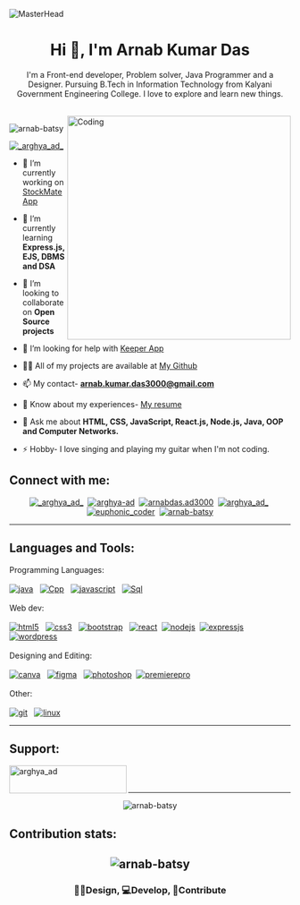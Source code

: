 ![MasterHead](https://media.licdn.com/dms/image/D5616AQE6yfiZyUP5TA/profile-displaybackgroundimage-shrink_350_1400/0/1703702352060?e=1709164800&v=beta&t=qMsnRf0o1978qKYFeWpVU7gwWnjLrW5ax7ZM_qR7UeI)
<h1 align="center">Hi 👋, I'm Arnab Kumar Das</h1>
<p align="center"> I'm a Front-end developer, Problem solver, Java Programmer and a Designer. Pursuing B.Tech in Information Technology from Kalyani Government Engineering College. I love to explore and learn new things. </p>
<br>
<img align="right" alt="Coding" width="400" src="https://cdn.dribbble.com/users/730703/screenshots/6581243/avento.gif">

<p align="left"> <img src="https://komarev.com/ghpvc/?username=arnab-batsy&label=Profile%20views&color=0e75b6&style=flat" alt="arnab-batsy" /> </p>

<p align="left"> <a href="https://twitter.com/_arghya_ad_" target="blank"><img src="https://img.shields.io/twitter/follow/_arghya_ad_?logo=twitter&style=for-the-badge" alt="_arghya_ad_" /></a> </p>

- 🔭 I’m currently working on [StockMate App](https://github.com/Arnab-batsy/Stock-Mate)

- 🌱 I’m currently learning **Express.js, EJS, DBMS and DSA**

- 👯 I’m looking to collaborate on **Open Source projects**

- 🤝 I’m looking for help with [Keeper App](https://github.com/Arnab-batsy/Keeper-App)

- 👨‍💻 All of my projects are available at [My Github](https://github.com/Arnab-batsy)

- 📫 My contact- **arnab.kumar.das3000@gmail.com**

- 📄 Know about my experiences- [My resume](https://drive.google.com/file/d/1aZTa1f0mcxoqzCjtupDKOxmiG7kjJM0r/view)

- 💬 Ask me about **HTML, CSS, JavaScript, React.js, Node.js, Java, OOP and Computer Networks.**

- ⚡ Hobby- I love singing and playing my guitar when I'm not coding.

<h2 align="left">Connect with me:</h2>

<p align="center">
<a href="https://twitter.com/_arghya_ad_" target="blank"><img src="https://img.shields.io/badge/Twitter-1da1f2?style=for-the-badge&logo=twitter&logoColor=white" alt="_arghya_ad_" /></a>&nbsp;
<a href="https://linkedin.com/in/arghya-ad" target="blank"><img src="https://img.shields.io/badge/LinkedIn-0077b5?style=for-the-badge&logo=linkedin" alt="arghya-ad" /></a>&nbsp;
<a href="https://fb.com/arnabdas.ad3000" target="blank"><img src="https://img.shields.io/badge/Facebook-0866ff?style=for-the-badge&logo=facebook" alt="arnabdas.ad3000" /></a>&nbsp;
<a href="https://instagram.com/arghya_ad_" target="blank"><img src="https://img.shields.io/badge/instagram-f6096c?style=for-the-badge&logo=instagram&logoColor=white" alt="arghya_ad_" /></a>&nbsp;
<a href="https://www.leetcode.com/euphonic_coder" target="blank"><img src="https://img.shields.io/badge/leetcode-000000?style=for-the-badge&logo=leetcode&logoColor=white&labelColor=f89f1b" alt="euphonic_coder" /></a>&nbsp;
<a href="https://codesandbox.com/arnab-batsy" target="blank"><img src="https://img.shields.io/badge/codesandbox-152025?style=for-the-badge&logo=codesandbox" alt="arnab-batsy" /></a>
</p>
<hr>

<h2 align="left">Languages and Tools:</h2>

<p align="left"> 
<span>Programming Languages:</span><br><br>
<a href="https://www.java.com" target="_blank" rel="noreferrer"><img src="https://img.shields.io/badge/java-0d86c1?style=for-the-badge" alt="java" /></a> &nbsp;
<a href="https://www.w3schools.com/cpp/" target="_blank" rel="noreferrer"><img src="https://img.shields.io/badge/c%2B%2B-005697?style=for-the-badge&logo=c%2B%2B&labelColor=6295cb" alt="Cpp"/></a> &nbsp;
<a href="https://developer.mozilla.org/en-US/docs/Web/JavaScript" target="_blank" rel="noreferrer"><img src="https://img.shields.io/badge/javascript-efd81d?style=for-the-badge&logo=javascript&logoColor=white" alt="javascript" /></a> &nbsp;
<a href="https://www.w3schools.com/sql/" target="_blank" rel="noreferrer"><img src="https://img.shields.io/badge/sql-d47131?style=for-the-badge&logo=postgresql&logoColor=white" alt="Sql" /></a>&nbsp;
<br>
<br>
<span>Web dev:</span><br><br>
<a href="https://www.w3.org/html/" target="_blank" rel="noreferrer"><img src="https://img.shields.io/badge/html-dd4b25?style=for-the-badge&logo=html5&logoColor=white" alt="html5" /></a> &nbsp;
<a href="https://www.w3schools.com/css/" target="_blank" rel="noreferrer"><img src="https://img.shields.io/badge/css-254bdd?style=for-the-badge&logo=css3&logoColor=white" alt="css3" /></a> &nbsp;
<a href="https://getbootstrap.com" target="_blank" rel="noreferrer"><img src="https://img.shields.io/badge/bootstrap-7410f0?style=for-the-badge&logo=bootstrap&logoColor=white" alt="bootstrap" /></a> &nbsp;
<a href="https://react.dev/" target="_blank" rel="noreferrer"><img src="https://img.shields.io/badge/react-212121?style=for-the-badge&logo=react&logoColor=5ed3f3" alt="react" /></a>&nbsp;
<a href="https://www.npmjs.com/" target="_blank" rel="noreferrer"><img src="https://img.shields.io/badge/npm-c53635?style=for-the-badge&logo=npm&logoColor=white" alt="nodejs" /></a>&nbsp;
<a href="https://expressjs.com" target="_blank" rel="noreferrer"><img src="https://img.shields.io/badge/expressjs-212121?style=for-the-badge&logo=javascript&logoColor=white&labelColor=e9be0f" alt="expressjs"/></a> &nbsp;
<a href="https://wordpress.com/" target="_blank" rel="noreferrer"><img src="https://img.shields.io/badge/wordpress-32373c?style=for-the-badge&logo=wordpress&logoColor=white" alt="wordpress"/></a> &nbsp;
<br>
<br>
<span>Designing and Editing:</span><br><br>
<a href="https://www.canva.com/" target="_blank" rel="noreferrer"><img src="https://img.shields.io/badge/canva-4659e3?style=for-the-badge&logo=canva&logoColor=white&labelColor=02bcc7" alt="canva" /></a> &nbsp;
<a href="https://www.figma.com/" target="_blank" rel="noreferrer"><img src="https://img.shields.io/badge/figma-eb4c1c?style=for-the-badge&logo=figma&logoColor=white&labelColor=1bb6f7" alt="figma" /></a> &nbsp;
<a href="https://www.photoshop.com/en" target="_blank" rel="noreferrer"><img src="https://img.shields.io/badge/photoshop-2fa3f7?style=for-the-badge&logo=adobe&logoColor=001d34" alt="photoshop" /></a>&nbsp;
<a href="https://www.adobe.com/in/products/premiere.html" target="_blank" rel="noreferrer"><img src="https://img.shields.io/badge/premiere%20pro-000058?style=for-the-badge&logo=adobe&logoColor=white" alt="premierepro" /></a>&nbsp;
<br>
<br>
<span>Other:</span><br><br>
<a href="https://git-scm.com/" target="_blank" rel="noreferrer"><img src="https://img.shields.io/badge/git-e84d31?style=for-the-badge&logo=git&logoColor=white" alt="git" /></a> &nbsp;
<a href="https://www.linux.org/" target="_blank" rel="noreferrer"><img src="https://img.shields.io/badge/linux-363636?style=for-the-badge&logo=linux" alt="linux" /></a> &nbsp;
</p>
<hr>

<h2 align="left">Support:</h2>
<p><a href="https://www.buymeacoffee.com/arghya_ad"><img align="left" src="https://cdn.buymeacoffee.com/buttons/v2/default-yellow.png" height="50" width="210" alt="arghya_ad" /></a></p><br><br>
<hr>
<p align="center"><img src="https://github-readme-stats.vercel.app/api/top-langs?username=arnab-batsy&show_icons=true&locale=en&layout=compact" alt="arnab-batsy" /></p>

<h2>Contribution stats:<h2>
<p align="center"><img src="https://github-readme-streak-stats.herokuapp.com/?user=arnab-batsy&" alt="arnab-batsy" /></p>
<h3 align="center">👨‍💻Design, 💻Develop, 🤝Contribute</h3> 

<!--
**Arnab-batsy/Arnab-batsy** is a ✨ _special_ ✨ repository because its `README.md` (this file) appears on your GitHub profile.
Here are some ideas to get you started:

-->
